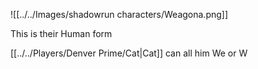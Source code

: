 ![[../../Images/shadowrun characters/Weagona.png]]

This is their Human form


[[../../Players/Denver Prime/Cat|Cat]] can all him We or W